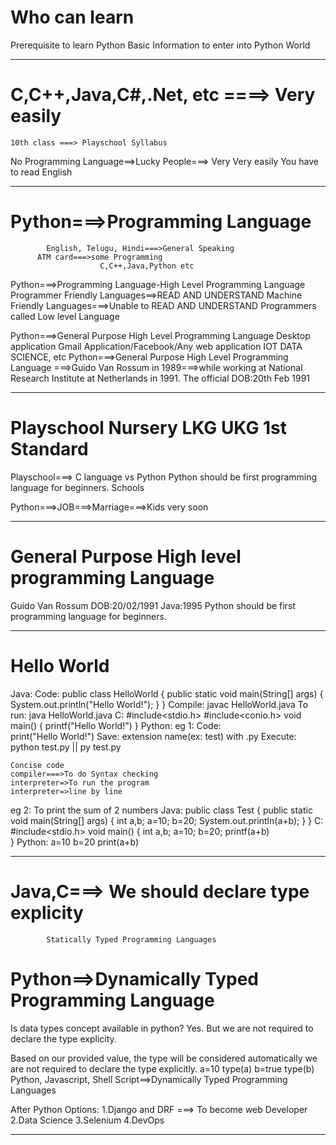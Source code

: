 # Who can learn
Prerequisite to learn Python
Basic Information to enter into Python World

-------------------------------------------------------------------------------------------------------------

# C,C++,Java,C#,.Net, etc ====> Very easily
    10th class ===> Playschool Syllabus

No Programming Language==>Lucky People===> Very Very easily
    You have to read English

------------------------------------------------------------------------------------------------------------

# Python===>Programming Language
            English, Telugu, Hindi===>General Speaking
          ATM card===>some Programming
                        C,C++,Java,Python etc
Python===>Programming Language-High Level Programming Language 
            Programmer Friendly Languages==>READ AND UNDERSTAND
            Machine Friendly Languages===>Unable to READ AND UNDERSTAND Programmers called Low level Language

Python===>General Purpose High Level Programming Language 
          Desktop application 
          Gmail Application/Facebook/Any web application
          IOT
          DATA SCIENCE, etc
Python===>General Purpose High Level Programming Language 
      ===>Guido Van Rossum 
      in 1989===>while working at National Research Institute at Netherlands
      in 1991. The official DOB:20th Feb 1991

-----------------------------------------------------------------------------------------------------------

# Playschool  Nursery LKG UKG 1st Standard

Playschool===>
C language vs Python
Python should be first programming language for beginners.
              Schools

Python===>JOB===>Marriage===>Kids
     very soon

-----------------------------------------------------------------------------------------------------------

# General Purpose High level programming Language
Guido Van Rossum
DOB:20/02/1991
Java:1995
Python should be first programming language for beginners.

-----------------------------------------------------------------------------------------------------------

# Hello World 
Java:
    Code:
    public class HelloWorld
    {
        public static void main(String[] args)
        {
            System.out.println("Hello World!");
        }
    }
    Compile:
    javac HelloWorld.java
    To run:
    java HelloWorld.java
C:
    #include<stdio.h>
    #include<conio.h>
    void main()
    {
        printf("Hello World!")
    }
Python:
eg 1:
    Code:    
    print("Hello World!")
    Save:
    extension name(ex: test) with .py
    Execute:
    python test.py || py test.py

    Concise code
    compiler===>To do Syntax checking
    interpreter=>To run the program
    interpreter=>line by line

eg 2: To print the sum of 2 numbers
Java:
    public class Test
    {
        public static void main(String[] args)
        {
            int a,b;
            a=10;
            b=20;
            System.out.println(a+b);
        }
    }
C:
    #include<stdio.h>
    void main()
    {
        int a,b;
        a=10;
        b=20; 
        printf(a+b)       
    }
Python:
    a=10
    b=20
    print(a+b)

-----------------------------------------------------------------------------------------------------------

# Java,C===> We should declare type explicity
            Statically Typed Programming Languages

# Python==>Dynamically Typed Programming Language

Is data types concept available in python?
    Yes.
    But we are not required to declare the type explicity.

Based on our provided value, the type will be considered automatically we are not required to declare 
the type explicitly.
a=10
type(a)
b=true
type(b)
Python, Javascript, Shell Script==>Dynamically Typed Programming Languages

After Python Options:
    1.Django and DRF ===> To become web Developer
    2.Data Science
    3.Selenium
    4.DevOps

------------------------------------------------------------------------------------------------------------






